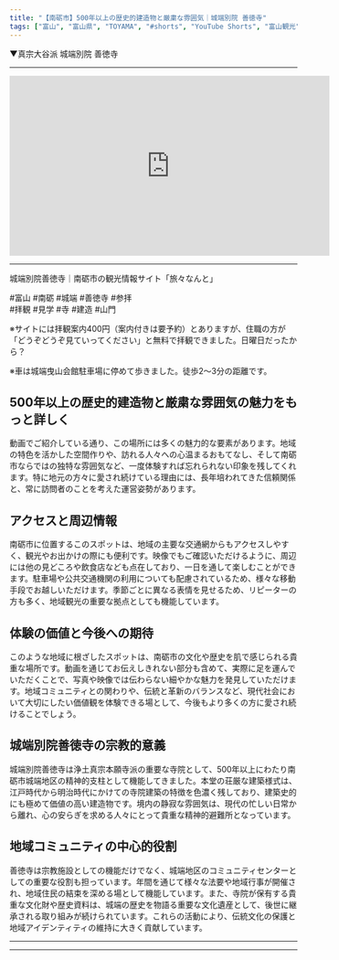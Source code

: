 ```yaml
---
title: "【南砺市】500年以上の歴史的建造物と厳粛な雰囲気｜城端別院 善徳寺"
tags: ["富山", "富山県", "TOYAMA", "#shorts", "YouTube Shorts", "富山観光", "富山旅行", "北陸観光", "南砺市", "県西部", "神社仏閣", "パワースポット", "富山県の観光スポット", "富山県でおすすめの場所", "富山県の見どころ"]
---
```


▼真宗大谷派 城端別院 善徳寺

---

<!-- 🎥 YouTube動画埋め込み -->
<iframe width="560" height="315" src="https://www.youtube.com/embed/F8m3sL6vY2k" title="YouTube video player" frameborder="0" allowfullscreen></iframe>

---

城端別院善徳寺｜南砺市の観光情報サイト「旅々なんと」

#富山 #南砺 #城端 #善徳寺 #参拝<br />
#拝観 #見学 #寺 #建造 #山門

※サイトには拝観案内400円（案内付きは要予約）とありますが、住職の方が「どうぞどうぞ見ていってください」と無料で拝観できました。日曜日だったから？

※車は城端曳山会館駐車場に停めて歩きました。徒歩2〜3分の距離です。

## 500年以上の歴史的建造物と厳粛な雰囲気の魅力をもっと詳しく

動画でご紹介している通り、この場所には多くの魅力的な要素があります。地域の特色を活かした空間作りや、訪れる人々への心温まるおもてなし、そして南砺市ならではの独特な雰囲気など、一度体験すれば忘れられない印象を残してくれます。特に地元の方々に愛され続けている理由には、長年培われてきた信頼関係と、常に訪問者のことを考えた運営姿勢があります。

## アクセスと周辺情報

南砺市に位置するこのスポットは、地域の主要な交通網からもアクセスしやすく、観光やお出かけの際にも便利です。映像でもご確認いただけるように、周辺には他の見どころや飲食店なども点在しており、一日を通して楽しむことができます。駐車場や公共交通機関の利用についても配慮されているため、様々な移動手段でお越しいただけます。季節ごとに異なる表情を見せるため、リピーターの方も多く、地域観光の重要な拠点としても機能しています。

## 体験の価値と今後への期待

このような地域に根ざしたスポットは、南砺市の文化や歴史を肌で感じられる貴重な場所です。動画を通じてお伝えしきれない部分も含めて、実際に足を運んでいただくことで、写真や映像では伝わらない細やかな魅力を発見していただけます。地域コミュニティとの関わりや、伝統と革新のバランスなど、現代社会において大切にしたい価値観を体験できる場として、今後もより多くの方に愛され続けることでしょう。

## 城端別院善徳寺の宗教的意義

城端別院善徳寺は浄土真宗本願寺派の重要な寺院として、500年以上にわたり南砺市城端地区の精神的支柱として機能してきました。本堂の荘厳な建築様式は、江戸時代から明治時代にかけての寺院建築の特徴を色濃く残しており、建築史的にも極めて価値の高い建造物です。境内の静寂な雰囲気は、現代の忙しい日常から離れ、心の安らぎを求める人々にとって貴重な精神的避難所となっています。

## 地域コミュニティの中心的役割

善徳寺は宗教施設としての機能だけでなく、城端地区のコミュニティセンターとしての重要な役割も担っています。年間を通じて様々な法要や地域行事が開催され、地域住民の結束を深める場として機能しています。また、寺院が保有する貴重な文化財や歴史資料は、城端の歴史を物語る重要な文化遺産として、後世に継承される取り組みが続けられています。これらの活動により、伝統文化の保護と地域アイデンティティの維持に大きく貢献しています。

---

<!-- 🗺 Googleマップ（自動表示: page.tsxで地域名から自動生成） -->

<!-- 📍 宿泊リンク（自動表示: page.tsxで地域別リンクを自動生成）
     - タイトルから地域名を抽出
     - JTB / 楽天トラベル / じゃらん / 一休.com 対応
     - 環境変数でプロバイダー切替可能
-->

<!-- 📚 関連記事（自動表示: page.tsxで同カテゴリから2件自動選択） -->

<!-- 🏷️ タグ（自動表示: page.tsxで記事最下部に自動配置） -->

---

<!--
【記事文字数ルール】
- 基本文字数: 最低1000文字以上
- 推奨文字数: 1000〜1500文字（スマホ読みやすさ最優先）
- 上限なし: 情報量的に必要な場合は1500文字や2000文字を超えても良い
- 判断基準: 読者にとって価値ある情報を過不足なく提供できる文字数

【記事構成の最終形】
1. タイトル・動画・本文
2. まとめ
3. Googleマップ（見出しなし、マップのみ自動表示）
4. **宿泊リンク（地域別自動生成）** ← 2025年10月7日追加
5. 関連記事（H3、同カテゴリから2件自動選択）
6. タグ（記事最下部に自動表示）
7. ナビゲーションボタン

【宿泊リンクシステム仕様】
- タイトルから地域名を自動抽出（【〇〇市】形式優先）
- 北陸地方地域辞書: 富山/石川/福井の主要都市対応
- 対応プロバイダー: JTB（既定）/ 楽天トラベル / じゃらん / 一休.com
- 環境変数で切替: NEXT_PUBLIC_DEFAULT_TRAVEL_PROVIDER
- URLテンプレート: 地域名自動エンコード + アフィリエイトID挿入
- 配置位置: Googleマップ直後、関連記事より前

【自動生成セクション】
※以下はpage.tsxで自動生成されるため、記事本文には含めない
- Googleマップ: タイトル【】内の地域名から生成
- 宿泊リンク: 地域名抽出 → Deeplink生成 → スタイル適用
- 関連記事: 同カテゴリから2件を自動選択・リンク化
- タグ: 記事データから最下部に自動配置

【削除済みセクション】
※アクセス方法・周辺情報・公式リンクセクションは不要（2025年10月5日削除）

【AdSense・アフィリエイト】
- Google AdSense: 全ページ自動読み込み（layout.tsx）
- アフィリエイトスクリプト: AffilScript（layout.tsx）
- data-affil属性での動的リンク変換機能あり（現在は宿泊リンクで代替）

【最終更新】2025年10月7日 - 地域別宿泊リンク自動生成システム実装
-->
